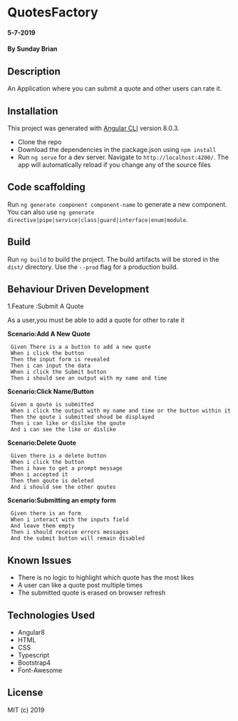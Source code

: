 # QuotesFactory

#### 5-7-2019

#### By Sunday Brian

## Description

An Application where you can submit a quote and other users can rate it.

## Installation

This project was generated with [Angular CLI](https://github.com/angular/angular-cli) version 8.0.3.

* Clone the repo
* Download the dependencies in the package.json using `npm install`
* Run `ng serve` for a dev server. Navigate to `http://localhost:4200/`. The app will automatically reload if you change any of the source files


## Code scaffolding

Run `ng generate component component-name` to generate a new component. You can also use `ng generate directive|pipe|service|class|guard|interface|enum|module`.

## Build

Run `ng build` to build the project. The build artifacts will be stored in the `dist/` directory. Use the `--prod` flag for a production build.

## Behaviour Driven Development 

1.Feature :Submit A Quote

   As a user,you must be able to add a quote for other to rate it

  **Scenario:Add A New Quote**

     Given There is a a button to add a new quote
     When i click the button
     Then the input form is revealed
     Then i can input the data
     When i click the Submit button
     Then i should see an output with my name and time

  **Scenario:Click Name/Button** 

     Given a qoute is submitted
     When i click the output with my name and time or the button within it
     Then the qoute i submitted shoud be displayed
     Then i can like or dislike the qoute
     And i can see the like or dislike

  **Scenario:Delete Quote**

     Given there is a delete button
     When i click the button
     Then i have to get a prompt message
     When i accepted it
     Then then qoute is deleted
     And i should see the other qoutes

  **Scenario:Submitting an empty form**   

     Given there is an form
     When i interact with the inputs field 
     And leave them empty
     Then i should receive errors messages
     And the submit button will remain disabled     
            
## Known Issues

* There is no logic to highlight which quote has the most likes
* A user can like a quote post multiple times
* The submitted quote is erased on browser refresh

## Technologies Used

* Angular8
* HTML
* CSS
* Typescript
* Bootstrap4
* Font-Awesome
    
## License 

MIT (c) 2019